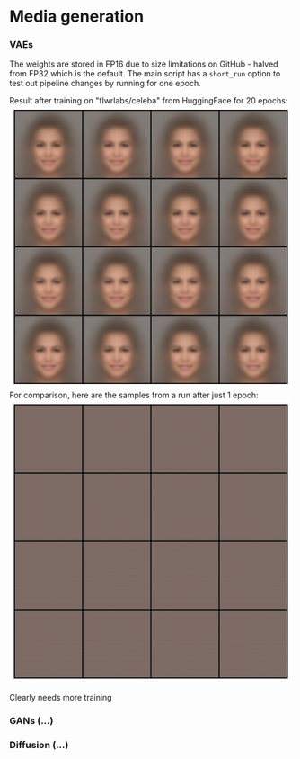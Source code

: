 # Media generation

### VAEs

The weights are stored in FP16 due to size limitations on GitHub - halved from FP32 which is the default. The main script
has a `short_run` option to test out pipeline changes by running for one epoch.

Result after training on "flwrlabs/celeba" from HuggingFace for 20 epochs: ![generated_faces.png](/vae/generated_faces.png)
For comparison, here are the samples from a run after just 1 epoch: ![1_epoch_output](/vae/samples/faces_vae_E001_I001_D20250908-232617_N16.png)

Clearly needs more training

### GANs (...)

### Diffusion (...)